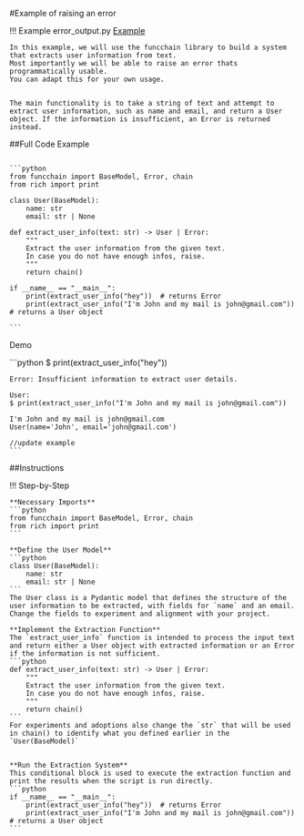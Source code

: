 #Example of raising an error 

!!! Example
    error_output.py [Example](https://github.com/shroominic/funcchain/blob/main/examples/error_output.py)

    In this example, we will use the funcchain library to build a system that extracts user information from text.
    Most importantly we will be able to raise an error thats programmatically usable.
    You can adapt this for your own usage.


    The main functionality is to take a string of text and attempt to extract user information, such as name and email, and return a User object. If the information is insufficient, an Error is returned instead.

##Full Code Example
<pre><code id="codeblock">
```python
from funcchain import BaseModel, Error, chain
from rich import print

class User(BaseModel):
    name: str
    email: str | None

def extract_user_info(text: str) -> User | Error:
    """
    Extract the user information from the given text.
    In case you do not have enough infos, raise.
    """
    return chain()

if __name__ == "__main__":
    print(extract_user_info("hey"))  # returns Error
    print(extract_user_info("I'm John and my mail is john@gmail.com"))  # returns a User object

```
</code></pre>

Demo
<div class="termy">
    ```python
    $ print(extract_user_info("hey"))

    Error: Insufficient information to extract user details.

    User:
    $ print(extract_user_info("I'm John and my mail is john@gmail.com"))

    I'm John and my mail is john@gmail.com
    User(name='John', email='john@gmail.com')

    //update example
    ```
</div>

##Instructions

!!! Step-by-Step

    **Necessary Imports**
    ```python
    from funcchain import BaseModel, Error, chain
	from rich import print
    ```

    **Define the User Model**
    ```python
    class User(BaseModel):
	    name: str
	    email: str | None
    ```
    The User class is a Pydantic model that defines the structure of the user information to be extracted, with fields for `name` and an email.
    Change the fields to experiment and alignment with your project.

    **Implement the Extraction Function**
    The `extract_user_info` function is intended to process the input text and return either a User object with extracted information or an Error if the information is not sufficient.
    ```python
    def extract_user_info(text: str) -> User | Error:
        """
        Extract the user information from the given text.
        In case you do not have enough infos, raise.
        """
        return chain()
    ```
    For experiments and adoptions also change the `str` that will be used in chain() to identify what you defined earlier in the `User(BaseModel)`
    

    **Run the Extraction System**
    This conditional block is used to execute the extraction function and print the results when the script is run directly.
    ```python
    if __name__ == "__main__":
	    print(extract_user_info("hey"))  # returns Error
	    print(extract_user_info("I'm John and my mail is john@gmail.com"))  # returns a User object
    ```